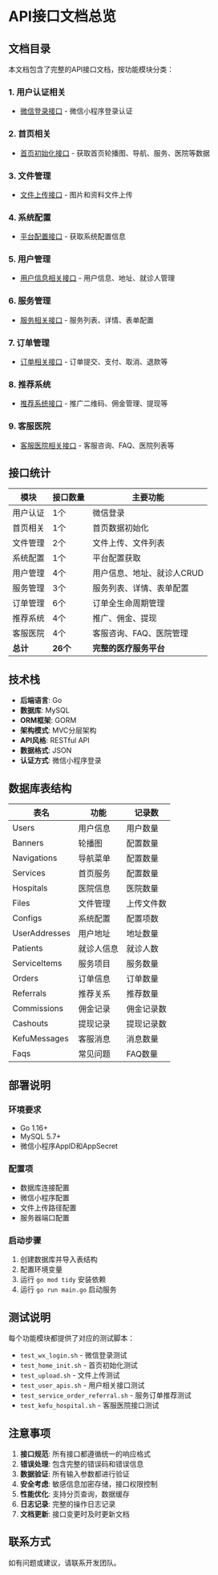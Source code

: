 # API接口文档总览

## 文档目录

本文档包含了完整的API接口文档，按功能模块分类：

### 1. 用户认证相关
- [微信登录接口](./wx_login_api.md) - 微信小程序登录认证

### 2. 首页相关
- [首页初始化接口](./home_init_api.md) - 获取首页轮播图、导航、服务、医院等数据

### 3. 文件管理
- [文件上传接口](./upload_api.md) - 图片和资料文件上传

### 4. 系统配置
- [平台配置接口](./config_api.md) - 获取系统配置信息

### 5. 用户管理
- [用户信息相关接口](./user_apis.md) - 用户信息、地址、就诊人管理

### 6. 服务管理
- [服务相关接口](./service_apis.md) - 服务列表、详情、表单配置

### 7. 订单管理
- [订单相关接口](./order_apis.md) - 订单提交、支付、取消、退款等

### 8. 推荐系统
- [推荐系统接口](./referral_apis.md) - 推广二维码、佣金管理、提现等

### 9. 客服医院
- [客服医院相关接口](./kefu_hospital_apis.md) - 客服咨询、FAQ、医院列表等

## 接口统计

| 模块 | 接口数量 | 主要功能 |
|------|----------|----------|
| 用户认证 | 1个 | 微信登录 |
| 首页相关 | 1个 | 首页数据初始化 |
| 文件管理 | 2个 | 文件上传、文件列表 |
| 系统配置 | 1个 | 平台配置获取 |
| 用户管理 | 4个 | 用户信息、地址、就诊人CRUD |
| 服务管理 | 3个 | 服务列表、详情、表单配置 |
| 订单管理 | 6个 | 订单全生命周期管理 |
| 推荐系统 | 4个 | 推广、佣金、提现 |
| 客服医院 | 4个 | 客服咨询、FAQ、医院管理 |
| **总计** | **26个** | **完整的医疗服务平台** |

## 技术栈

- **后端语言**: Go
- **数据库**: MySQL
- **ORM框架**: GORM
- **架构模式**: MVC分层架构
- **API风格**: RESTful API
- **数据格式**: JSON
- **认证方式**: 微信小程序登录

## 数据库表结构

| 表名 | 功能 | 记录数 |
|------|------|--------|
| Users | 用户信息 | 用户数量 |
| Banners | 轮播图 | 配置数量 |
| Navigations | 导航菜单 | 配置数量 |
| Services | 首页服务 | 配置数量 |
| Hospitals | 医院信息 | 医院数量 |
| Files | 文件管理 | 上传文件数 |
| Configs | 系统配置 | 配置项数 |
| UserAddresses | 用户地址 | 地址数量 |
| Patients | 就诊人信息 | 就诊人数 |
| ServiceItems | 服务项目 | 服务数量 |
| Orders | 订单信息 | 订单数量 |
| Referrals | 推荐关系 | 推荐数量 |
| Commissions | 佣金记录 | 佣金记录数 |
| Cashouts | 提现记录 | 提现记录数 |
| KefuMessages | 客服消息 | 消息数量 |
| Faqs | 常见问题 | FAQ数量 |

## 部署说明

### 环境要求
- Go 1.16+
- MySQL 5.7+
- 微信小程序AppID和AppSecret

### 配置项
- 数据库连接配置
- 微信小程序配置
- 文件上传路径配置
- 服务器端口配置

### 启动步骤
1. 创建数据库并导入表结构
2. 配置环境变量
3. 运行 `go mod tidy` 安装依赖
4. 运行 `go run main.go` 启动服务

## 测试说明

每个功能模块都提供了对应的测试脚本：
- `test_wx_login.sh` - 微信登录测试
- `test_home_init.sh` - 首页初始化测试
- `test_upload.sh` - 文件上传测试
- `test_user_apis.sh` - 用户相关接口测试
- `test_service_order_referral.sh` - 服务订单推荐测试
- `test_kefu_hospital.sh` - 客服医院接口测试

## 注意事项

1. **接口规范**: 所有接口都遵循统一的响应格式
2. **错误处理**: 包含完整的错误码和错误信息
3. **数据验证**: 所有输入参数都进行验证
4. **安全考虑**: 敏感信息加密存储，接口权限控制
5. **性能优化**: 支持分页查询，数据缓存
6. **日志记录**: 完整的操作日志记录
7. **文档更新**: 接口变更时及时更新文档

## 联系方式

如有问题或建议，请联系开发团队。 